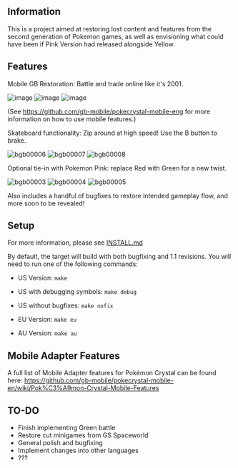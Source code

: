 ## Information 

This is a project aimed at restoring lost content and features from the second generation of Pokemon games, as well as envisioning what could have been if Pink Version had released alongside Yellow.

## Features

Mobile GB Restoration: Battle and trade online like it's 2001.

![image](https://github.com/gb-mobile/pokecrystal-mobile-eng/assets/110418063/38f43741-10cb-44e3-adff-2a13f1c1a15c)
![image](https://github.com/gb-mobile/pokecrystal-mobile-eng/assets/110418063/42c3949c-ad17-4452-981d-5bb19647e022)
![image](https://github.com/gb-mobile/pokecrystal-mobile-eng/assets/110418063/040a1f18-441b-4bc7-819c-8fc7ef43f949)

(See https://github.com/gb-mobile/pokecrystal-mobile-eng for more information on how to use mobile features.)


Skateboard functionality: Zip around at high speed! Use the B button to brake.

![bgb00006](https://github.com/user-attachments/assets/49bdce45-59c6-420c-9f9b-949e5a20cbd3)
![bgb00007](https://github.com/user-attachments/assets/7070055d-41af-43b7-9627-546c856ae863)
![bgb00008](https://github.com/user-attachments/assets/f45642b4-7f6c-41f9-bed6-8230d005b8e3)

Optional tie-in with Pokemon Pink: replace Red with Green for a new twist.

![bgb00003](https://github.com/user-attachments/assets/4b2c3121-f0d7-4671-97e0-ef45fd6766b6)
![bgb00004](https://github.com/user-attachments/assets/2fb650b4-2c70-4fdf-afa9-c20331e6b508)
![bgb00005](https://github.com/user-attachments/assets/3abc9b46-b68f-49c5-aebb-d26df4727d94)

Also includes a handful of bugfixes to restore intended gameplay flow, and more soon to be revealed!

## Setup

For more information, please see [INSTALL.md](INSTALL.md)

By default, the target will build with both bugfixing and 1.1 revisions. You will need to run one of the following commands:

- US Version:   `make`

- US with debugging symbols: `make debug`

- US without bugfixes:  `make nofix`

- EU Version:  `make eu`
  
- AU Version:  `make au`

## Mobile Adapter Features

A full list of Mobile Adapter features for Pokémon Crystal can be found here:
https://github.com/gb-mobile/pokecrystal-mobile-en/wiki/Pok%C3%A9mon-Crystal-Mobile-Features

## TO-DO

- Finish implementing Green battle
- Restore cut minigames from GS Spaceworld
- General polish and bugfixing
- Implement changes into other languages
- ???
